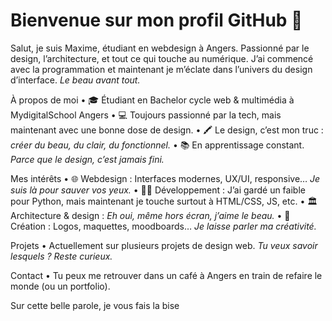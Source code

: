 # Bienvenue sur mon profil GitHub 🚀

Salut, je suis Maxime, étudiant en webdesign à Angers. Passionné par le design, l’architecture, et tout ce qui touche au numérique.
J’ai commencé avec la programmation et maintenant je m’éclate dans l’univers du design d’interface. *Le beau avant tout.*

À propos de moi
	•	🎓 Étudiant en Bachelor cycle web & multimédia à MydigitalSchool Angers
	•	💻 Toujours passionné par la tech, mais maintenant avec une bonne dose de design.
	•	🖍️ Le design, c’est mon truc : *créer du beau, du clair, du fonctionnel.*
	•	📚 En apprentissage constant. *Parce que le design, c’est jamais fini.*

Mes intérêts
	•	🌐 Webdesign : Interfaces modernes, UX/UI, responsive… *Je suis là pour sauver vos yeux.*
	•	👨‍💻 Développement : J’ai gardé un faible pour Python, mais maintenant je touche surtout à HTML/CSS, JS, etc.
	•	🏛️ Architecture & design : *Eh oui, même hors écran, j’aime le beau.*
	•	🎨 Création : Logos, maquettes, moodboards… *Je laisse parler ma créativité.*

Projets
	•	Actuellement sur plusieurs projets de design web. *Tu veux savoir lesquels ? Reste curieux.*

Contact
	•	Tu peux me retrouver dans un café à Angers en train de refaire le monde (ou un portfolio).

Sur cette belle parole, je vous fais la bise

